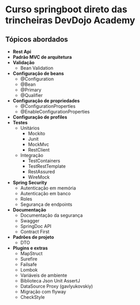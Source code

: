 # Curso springboot direto das trincheiras DevDojo Academy #

## Tópicos abordados ##

- **Rest Api**
- **Padrão MVC de arquitetura**
- **Validação**
  - Bean Validation
- **Configuração de beans**
  - @Configuration
  - @Bean
  - @Primary
  - @Qualifier
- **Configuração de propriedades**
  - @ConfigurationProperties
  - @EnableConfigurationProperties
- **Configuração de profiles**
- **Testes**
  - Unitários
    - Mockito
    - Junit
    - MockMvc
    - RestClient
  - Integração
    - TestContainers
    - TestRestTemplate
    - RestAssured
    - WireMock
- **Spring Security**
  - Autenticação em memória
  - Autenticação em banco
  - Roles
  - Segurança de endpoints
- **Documentação**
  - Documentação da segurança
  - Swagger
  - SpringDoc API
  - Contract First
- **Padrões de projeto**
    - DTO
- **Plugins e extras**
  - MapStruct
  - Surefire
  - Failsafe
  - Lombok
  - Variáveis de ambiente
  - Biblioteca Json Unit AssertJ
  - DataSource Proxy (gavlyukovskiy)
  - Migração com flyway
  - CheckStyle



